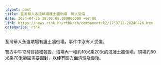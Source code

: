```yaml
---
layout: post
title: 荃灣華人永遠墳場護土牆倒塌　無人受傷
date: 2024-04-26 18:02:09.000000000 +08:00
link: https://news.rthk.hk/rthk/ch/component/k2/1750712-20240426.htm
categories: rthk
---
```


荃灣華人永遠墳場有護土牆倒塌，事件中沒有人受傷。

警方中午12時許接獲報告，墳場內一幅約10米乘20米的混凝土牆倒塌，現場約50米乘70米範圍需要圍封，以便有關方面清理及善後。
